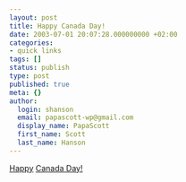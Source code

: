 ```yaml
---
layout: post
title: Happy Canada Day!
date: 2003-07-01 20:07:28.000000000 +02:00
categories:
- quick links
tags: []
status: publish
type: post
published: true
meta: {}
author:
  login: shanson
  email: papascott-wp@gmail.com
  display_name: PapaScott
  first_name: Scott
  last_name: Hanson
---
```

<p><a title="Greatest nation on earth?" href="http://jim.roepcke.com/2003/07/01">Happy</a> <a title="A damned fine nation at any rate. And good beer too." href="http://www.kode-fu.com/shame/2003_06_29_archive.shtml#105707518810817855">Canada Day!</a></p>
